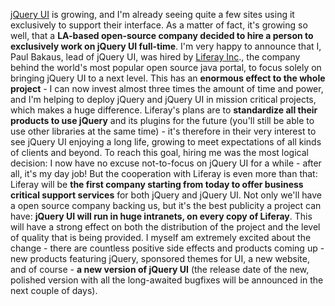 [jQuery UI](http://ui.jquery.com/) is growing, and I'm already seeing
quite a few sites using it exclusively to support their interface. As a
matter of fact, it's growing so well, that a **LA-based open-source
company decided to hire a person to exclusively work on jQuery UI
full-time**. I'm very happy to announce that I, Paul Bakaus, lead of
jQuery UI, was hired by [Liferay Inc](http://liferay.com)., the company
behind the world's most popular open source java portal, to focus solely
on bringing jQuery UI to a next level. This has an **enormous effect to
the whole project** - I can now invest almost three times the amount of
time and power, and I'm helping to deploy jQuery and jQuery UI in
mission critical projects, which makes a huge difference. Liferay's
plans are to **standardize all their products to use jQuery** and its
plugins for the future (you'll still be able to use other libraries at
the same time) - it's therefore in their very interest to see jQuery UI
enjoying a long life, growing to meet expectations of all kinds of
clients and beyond. To reach this goal, hiring me was the most logical
decision: I now have no excuse not-to-focus on jQuery UI for a while -
after all, it's my day job! But the cooperation with Liferay is even
more than that: Liferay will be **the first company starting from today
to offer business critical support services** for both jQuery and jQuery
UI. Not only we'll have a open source company backing us, but it's the
best publicity a project can have: **jQuery UI will run in huge
intranets, on every copy of Liferay**. This will have a strong effect on
both the distribution of the project and the level of quality that is
being provided. I myself am extremely excited about the change - there
are countless positive side effects and products coming up - new
products featuring jQuery, sponsored themes for UI, a new website, and
of course - **a new version of jQuery UI** (the release date of the new,
polished version with all the long-awaited bugfixes will be announced in
the next couple of days).
